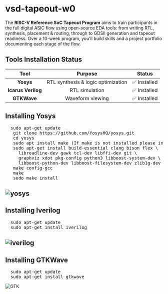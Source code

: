 # vsd-tapeout-w0
The **RISC-V Reference SoC Tapeout Program** aims to train participants in the full digital ASIC flow using open-source EDA tools: from writing RTL, synthesis, placement & routing, through to GDSII generation and tapeout readiness.
Over a 10-week program, you'll build skills and a project portfolio documenting each stage of the flow.
## Tools Installation Status

| Tool            | Purpose                               | Status |
|:---------------:|:-------------------------------------:|:------:|
| **Yosys**       | RTL synthesis & logic optimization    | ✅ Installed |
| **Icarus Verilog** | RTL simulation                     | ✅ Installed |
| **GTKWave**     | Waveform viewing                      | ✅ Installed |

## Installing Yosys
<pre>
  sudo apt-get update 
   git clone https://github.com/YosysHQ/yosys.git 
   cd yosys 
   sudo apt install make (If make is not installed please install it)  
   sudo apt-get install build-essential clang bison flex \ 
     libreadline-dev gawk tcl-dev libffi-dev git \ 
     graphviz xdot pkg-config python3 libboost-system-dev \ 
     libboost-python-dev libboost-filesystem-dev zlib1g-dev 
   make config-gcc 
   make  
   sudo make install
</pre>
![yosys](https://github.com/Muthukumarj-42/vsd-tapeout-w0/blob/a1e672c3e251bfa996f83b93726ac7061b1f8bf6/yosys.png)
---
## Installing Iverilog
<pre>
  sudo apt-get update 
  sudo apt-get install iverilog
</pre>
![iverilog](https://github.com/Muthukumarj-42/vsd-tapeout-w0/blob/a1e672c3e251bfa996f83b93726ac7061b1f8bf6/iverilog.jpg)
---
## Installing GTKWave
<pre>
  sudo apt-get update 
  sudo apt-get install gtkwave
</pre>
![GTK](https://github.com/Muthukumarj-42/vsd-tapeout-w0/blob/5ca9875a5d730eabe52feda03a37a3f6d307f7bb/GTKwave.png)
